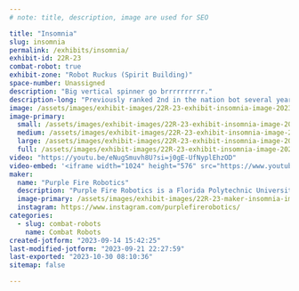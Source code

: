 ```yaml
---
# note: title, description, image are used for SEO

title: "Insomnia"
slug: insomnia
permalink: /exhibits/insomnia/
exhibit-id: 22R-23
combat-robot: true
exhibit-zone: "Robot Ruckus (Spirit Building)"
space-number: Unassigned
description: "Big vertical spinner go brrrrrrrrrr."
description-long: "Previously ranked 2nd in the nation bot several years in the making, so I hope it works?"
image: /assets/images/exhibit-images/22R-23-exhibit-insomnia-image-2023-09-14-154126531-large.png
image-primary: 
  small: /assets/images/exhibit-images/22R-23-exhibit-insomnia-image-2023-09-14-154126531-small.png
  medium: /assets/images/exhibit-images/22R-23-exhibit-insomnia-image-2023-09-14-154126531-medium.png
  large: /assets/images/exhibit-images/22R-23-exhibit-insomnia-image-2023-09-14-154126531-large.png
  full: /assets/images/exhibit-images/22R-23-exhibit-insomnia-image-2023-09-14-154126531-full.png
video: "https://youtu.be/eNugSmuvh8U?si=j0gE-UfNyplEhzOD"
video-embed: '<iframe width="1024" height="576" src="https://www.youtube.com/embed/eNugSmuvh8U?feature=oembed" frameborder="0" allow="accelerometer; autoplay; clipboard-write; encrypted-media; gyroscope; picture-in-picture; web-share" allowfullscreen title="Insomnia 1lb Combat Robot Best Hits Compilation (2020 - mid 2023)"></iframe>'
maker: 
  name: "Purple Fire Robotics"
  description: "Purple Fire Robotics is a Florida Polytechnic University club that aims to provide opportunities and lab space for all students to learn and gain experience in robotics through competitions, events, student led research, and other robotics projects."
  image-primary: /assets/images/exhibit-images/22R-23-maker-insomnia-image-2023-09-14-153915101-medium.png
  instagram: https://www.instagram.com/purplefirerobotics/
categories: 
  - slug: combat-robots
    name: Combat Robots
created-jotform: "2023-09-14 15:42:25"
last-modified-jotform: "2023-09-21 22:27:59"
last-exported: "2023-10-30 08:10:36"
sitemap: false

---
```

